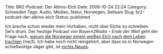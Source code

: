Title: BR2-Podcast: Der Albino-Elch
Date: 2006-10-24 22:24
Category: Schweden
Tags: Audio, Medien, Natur, Norwegen, Seltsam
Slug: br2-podcast-der-albino-elch
Status: published

Ich breche schon wieder mein Vorhaben, nicht über Elche zu schreiben.
Sei’s drum. Der heutige Podcast von *Bayern2Radio – Ende der Welt* geht
der Frage nach, [warum die Norweger einem weißen Elch nach dem Leben
trachten](http://www.br-online.de/imperia/md/audio/podcast/import/2006_10/2006_10_24_08_09_40_edw_albino_elchfrpodcast_a.mp3)
(mp3). Ich habe noch nicht reingehört, aber dass es in Norwegen
schießwütige Jäger gibt, ist [nichts
Neues](http://www.fiket.de/2006/04/27/die-jagenden-norweger/).

